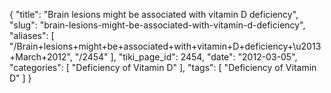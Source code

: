 {
    "title": "Brain lesions might be associated with vitamin D deficiency",
    "slug": "brain-lesions-might-be-associated-with-vitamin-d-deficiency",
    "aliases": [
        "/Brain+lesions+might+be+associated+with+vitamin+D+deficiency+\u2013+March+2012",
        "/2454"
    ],
    "tiki_page_id": 2454,
    "date": "2012-03-05",
    "categories": [
        "Deficiency of Vitamin D"
    ],
    "tags": [
        "Deficiency of Vitamin D"
    ]
}